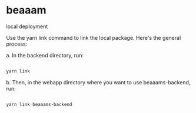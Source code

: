 # beaaam

local deployment 

 Use the yarn link command to link the local package. Here's the general process:

a. In the backend directory, run:

```bash

yarn link
```

b. Then, in the webapp directory where you want to use beaaams-backend, run:

```bash

yarn link beaaams-backend
```